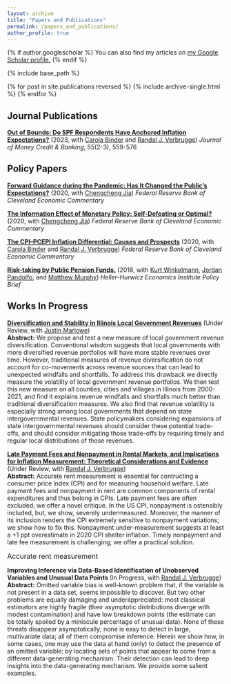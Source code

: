 ```yaml
---
layout: archive
title: "Papers and Publications"
permalink: /papers_and_publications/
author_profile: true
---
```


{% if author.googlescholar %}
  You can also find my articles on <u><a href="{{author.googlescholar}}">my Google Scholar profile</a>.</u>
{% endif %}

{% include base_path %}

{% for post in site.publications reversed %}
  {% include archive-single.html %}
{% endfor %}

## Journal Publications

<a href="https://onlinelibrary.wiley.com/doi/abs/10.1111/jmcb.12968" data-sf-ec-immutable="" data-sf-marked="" target="_blank" rel="noopener"><strong><span style="text-decoration: underline;">Out of Bounds: Do SPF Respondents Have Anchored Inflation Expectations?</span></strong></a> (2023, with <a href="https://carolabinder.sites.haverford.edu/" data-sf-ec-immutable="" data-sf-marked="" target="_blank" rel="noopener"><span style="text-decoration: underline;">Carola Binder</span></a> and <a href="https://www.clevelandfed.org/research/economists/verbrugge-randal-j" data-sf-ec-immutable="" data-sf-marked="" target="_blank" rel="noopener"><span style="text-decoration: underline;">Randal J. Verbrugge</span></a>) *Journal of Money Credit & Banking*, 55(2-3), 559-576

## Policy Papers

<a href="https://www.clevelandfed.org/publications/economic-commentary/2020/ec-202027-forward-guidance-during-the-pandemic" data-sf-ec-immutable="" data-sf-marked="" target="_blank" rel="noopener"><strong><span style="text-decoration: underline;">Forward Guidance during the Pandemic: Has It Changed the Public’s Expectations?</span></strong></a> (2020, with <a href="https://sites.google.com/site/chengchengjia" data-sf-ec-immutable="" data-sf-marked="" target="_blank" rel="noopener"><span style="text-decoration: underline;">Chengcheng Jia</span></a>) *Federal Reserve Bank of Cleveland Economic Commentary*

<a href="https://www.clevelandfed.org/publications/economic-commentary/2020/ec-202015-info-effect-monetary-policy" data-sf-ec-immutable="" data-sf-marked="" target="_blank" rel="noopener"><strong><span style="text-decoration: underline;">The Information Effect of Monetary Policy: Self-Defeating or Optimal?</span></strong></a> (2020, with <a href="https://sites.google.com/site/chengchengjia" data-sf-ec-immutable="" data-sf-marked="" target="_blank" rel="noopener"><span style="text-decoration: underline;">Chengcheng Jia</span></a>) *Federal Reserve Bank of Cleveland Economic Commentary*

<a href="https://www.clevelandfed.org/publications/economic-commentary/2020/ec-202006-cpi-pcepi-inflation-differential" data-sf-ec-immutable="" data-sf-marked="" target="_blank" rel="noopener"><strong><span style="text-decoration: underline;">The CPI–PCEPI Inflation Differential: Causes and Prospects</span></strong></a> (2020, with <a href="https://carolabinder.sites.haverford.edu/" data-sf-ec-immutable="" data-sf-marked="" target="_blank" rel="noopener"><span style="text-decoration: underline;">Carola Binder</span></a> and <a href="https://www.clevelandfed.org/research/economists/verbrugge-randal-j" data-sf-ec-immutable="" data-sf-marked="" target="_blank" rel="noopener"><span style="text-decoration: underline;">Randal J. Verbrugge</span></a>) *Federal Reserve Bank of Cleveland Economic Commentary*

<a href="https://cla.umn.edu/heller-hurwicz/news/policy-brief-risk-taking-public-pension-funds" data-sf-ec-immutable="" data-sf-marked="" target="_blank" rel="noopener"><strong><span style="text-decoration: underline;">Risk-taking by Public Pension Funds.</span></strong></a> (2018, with <a href="https://navegastrategies.com/about/" data-sf-ec-immutable="" data-sf-marked="" target="_blank" rel="noopener"><span style="text-decoration: underline;">Kurt Winkelmann</span></a>, <a href="https://sites.google.com/a/umn.edu/jordan-pandolfo/" data-sf-ec-immutable="" data-sf-marked="" target="_blank" rel="noopener"><span style="text-decoration: underline;">Jordan Pandolfo</span></a>, and <a href="https://economics.wustl.edu/people/matthew-murphy" data-sf-ec-immutable="" data-sf-marked="" target="_blank" rel="noopener"><span style="text-decoration: underline;">Matthew Murphy</span></a>) *Heller-Hurwicz Economics Institute Policy Brief*

## Works In Progress
<a href="https://papers.ssrn.com/sol3/papers.cfm?abstract_id=4513420" data-sf-ec-immutable="" data-sf-marked="" target="_blank" rel="noopener"><strong><span style="text-decoration: underline;">Diversification and Stability in Illinois Local Government Revenues</span></strong></a> (Under Review, with <a href="https://sites.google.com/site/justinjmarlowe/" data-sf-ec-immutable="" data-sf-marked="" target="_blank" rel="noopener"><span style="text-decoration: underline;">Justin Marlowe</span></a>) <br>
**Abstract:** We propose and test a new measure of local government revenue diversification. Conventional wisdom suggests that local governments with more diversified revenue portfolios will have more stable revenues over time. However, traditional measures of revenue diversification do not account for co-movements across revenue sources that can lead to unexpected windfalls and shortfalls. To address this drawback we directly measure the volatility of local government revenue portfolios. We then test this new measure on all counties, cities and villages in Illinois from 2000-2021, and find it explains revenue windfalls and shortfalls much better than traditional diversification measures. We also find that revenue volatility is especially strong among local governments that depend on state intergovernmental revenues. State policymakers considering expansions of state intergovernmental revenues should consider these potential trade-offs, and should consider mitigating those trade-offs by requiring timely and regular local distributions of those revenues.

<a href="https://www.clevelandfed.org/publications/working-paper/2021/wp-2022r-late-payment-fees-nonpayment-in-rental-markets" data-sf-ec-immutable="" data-sf-marked="" target="_blank" rel="noopener"><strong><span style="text-decoration: underline;">Late Payment Fees and Nonpayment in Rental Markets, and Implications for Inflation Measurement: Theoretical Considerations and Evidence</span></strong></a> (Under Review, with <a href="https://www.clevelandfed.org/research/economists/verbrugge-randal-j" data-sf-ec-immutable="" data-sf-marked="" target="_blank" rel="noopener"><span style="text-decoration: underline;">Randal J. Verbrugge</span></a>) <br>
**Abstract:** Accurate rent measurement is essential for contructing a consumer price index (CPI) and for measuring household welfare. Late payment fees and nonpayment in rent are common components of rental expenditures and thus belong in CPIs. Late payment fees are often excluded; we offer a novel critique. In the US CPI, nonpayment is ostensibly included, but, we show, severely undermeasured. Moreover, the manner of its inclusion renders the CPI extremely sensitive to nonpayment variations; we show how to fix this. Nonpayment under-measurement suggests at least a +1 ppt overestimate in 2020 CPI shelter inflation. Timely nonpayment and late fee measurement is challenging; we offer a practical solution.

<span style="color:dark gray;font-weight:400;font-size:16px">
    Accurate rent measurement
</span>

**Improving Inference via Data-Based Identification of Unobserved Variables and Unusual Data Points** (In Progress, with <a href="https://www.clevelandfed.org/research/economists/verbrugge-randal-j" data-sf-ec-immutable="" data-sf-marked="" target="_blank" rel="noopener"><span style="text-decoration: underline;">Randal J. Verbrugge</span></a>) <br>
**Abstract:** Omitted variable bias is well-known problem that, if the variable is not present in a data set, seems impossible to discover. But two other problems are equally damaging and underappreciated: most classical estimators are highly fragile (their asymptotic distributions diverge with modest contamination) and have low breakdown points (the estimate can be totally spoiled by a miniscule percentage of unusual data). None of these threats disappear asymptotically; none is easy to detect in large, multivariate data; all of them compromise inference. Herein we show how, in some cases, one may use the data at hand (only) to detect the presence of an omitted variable: by locating sets of points that appear to come from a different data-generating mechanism. Their detection can lead to deep insights into the data-generating mechanism. We provide some salient examples.
